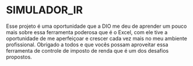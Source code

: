# SIMULADOR_IR
Esse projeto é uma oportunidade que a DIO me deu de aprender um pouco mais sobre essa ferramenta poderosa que é o Excel, com ele tive a oportunidade de me aperfeiçoar e crescer cada vez mais no meu ambiente profissional. Obrigado a todos e que vocês possam aproveitar essa ferramenta de controle de imposto de renda que é um dos desafios propostos.
